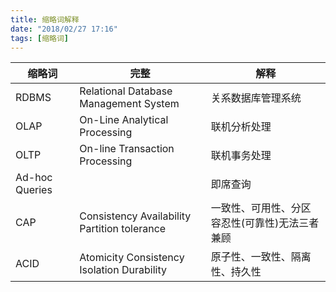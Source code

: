 ```yaml
---
title: 缩略词解释
date: "2018/02/27 17:16"
tags: [缩略词]
---
```

| 缩略词 | 完整 |  解释  |
| ------- | ------- | ----- |
| RDBMS | Relational Database Management System | 关系数据库管理系统 |
| OLAP  | On-Line Analytical Processing | 联机分析处理 |
| OLTP  | On-line Transaction Processing | 联机事务处理 |
| Ad-hoc Queries| | 即席查询 |
| CAP   | Consistency Availability Partition tolerance | 一致性、可用性、分区容忍性(可靠性)无法三者兼顾 |
| ACID  | Atomicity Consistency Isolation Durability | 原子性、一致性、隔离性、持久性 |